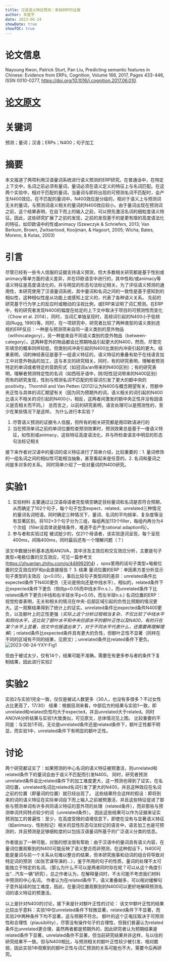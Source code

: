 ```yaml
---
title: 汉语语义特征预测：来自ERP的证据
author: 羊星宇
date: 2023-06-24
showDate: true
showTOC: true
---
```

# 论文信息
Nayoung Kwon, Patrick Sturt, Pan Liu, Predicting semantic features in Chinese: Evidence from ERPs, Cognition, Volume 166, 2017, Pages 433-446, ISSN 0010-0277, https://doi.org/10.1016/j.cognition.2017.06.010.
# [论文原文](../Source_Files/2023-06-24-YXY.pdf)
# 关键词
预测；量词；汉语；ERPs；N400；句子加工
# 摘要
本文报道了两项利用汉语量词系统进行语义预测的ERP研究。在普通话中，在特定上下文中，名词之前必须有量词，量词必须在语义定义的特征上与名词匹配。在这两个实验中，相对于匹配的量词，当量词与即将出现的可预测名词不匹配时，会产生N400效应。在不匹配的量词中，N400效应是分级的，相对于语义上与预测词无关的量词，与预测词语义相关的量词的N400效应较小。由于量词出现在预测词之前，这个结果表明，在自下而上的输入之前，可以预先激活名词的细粒度语义特征。因此，这些研究扩展了之前的发现，之前的发现基于的是更有限的高度语法化的特征，如印欧语中的性或animacy (Szewczyk & Schriefers, 2013; Van Berkum, Brown, Zwitserlood, Kooijman, & Hagoort, 2005; Wicha, Bates, Moreno, & Kutas, 2003)
# 引言
尽管已经有一些令人信服的证据支持语义预测，但大多数相关研究都是基于性别或animacy等单方面的语义差异，并在印欧语言中进行的，其中性和/或animacy等语义特征是高度语法化的，并与明显的形态句法标记相关。为了评估语义预测的通用性，本研究使用了汉语量词系统，其中量词和名词之间的一致性是基于感知到的相似性，这种相似性是从功能上或感知上定义的，代表了各种语义关系。
先前的研究基于行为学上的反应时或眼动的注视比例，或ERP来证明了词汇预测。在ERP中，有的研究者发现N400的幅度在给定的上下文中取决于项目的可预测性而变化（Chow et al. 2014），同时，当词汇单独呈现时，高频词引起的N400小于低频词(Rugg, 1990)等。同时，在一项研究中，研究者比较了两种类型的语义类别违规的ERP反应：一种是与预测项来自同一语义类别的意外物品（withincategory），另一种是来自不同语义类别的意外物品（between-category）。这两种意外的物品都会比预期物品引起更大的N400，然而，尽管完形填空的概率同样较低，但类别间冲突引起的N400比类别内冲突引起的更大。结果表明，词的神经表征是基于一组语义特征的，语义特征的重叠有助于在线语言加工中对意外物品的加工，这与本文的研究相关。同时，有的研究表明，理解者预测特定的单词或者特定的音韵形式（如冠词a/an带来的N400区别）；有的研究表明，理解者预测特定性的名词（如西班牙语中，阴/阳性冠词带来的N400区别）
而有的研究发现，性别与预测名词不匹配的形容词引发了更大的额中央的positivity，Thornhill and Van Petten (2012)认为N400与概念期望有关，而额中央正性与具体的词汇期望有关（因为同为预期外的词，语义相关的词引起的N400比语义不相关的词引起的N400小，相反，这两者间激发的额中央正性并没有因语义是否相关而不同。）
总而言之，以前的研究表明，语言处理可以是预测性的，至少在某些情况下是这样。
为什么进行本实验？
1. 尽管语义预测的证据令人信服，但所有的相关研究都是用印欧语进行的
2. 当在预测单词之前的单词位置检查预测效果时，预测效果总是基于一维语义特征，如性别或animacy，这些特征高度语法化，并与所检查语言中明显的形态句法标记相关

接下来作者对汉语中的量词的语义特征进行了简单介绍，比较重要的：1. 量词修饰的一组名词之间的相似性可能相当抽象，甚至看起来是任意的。2. 名词和量词之间是多对多的关系。
同时简单介绍了一些对量词的N400研究。
# 实验1
1. 实验材料
主要通过让汉语母语者完型填空确定目标量词和名词是否符合预期，从而确定了102个句子，每个句子包含expect、related、unrelated三种情况的量词名词短语。同时确定三种情况下，量词、名词的平均频率、复杂度等没有显著区别。将102×3个句子分为三组，每组再加113个filler，每组内再分为4个次组（filler没具体说是啥条件，难道不会产生rational adaption吗）。
2. 参与者和实验过程
被试挺少的，仅21个母语者，该实验逐词呈现，每个呈现400ms，间隔400ms，同时最后还有一个理解问题（？）

该文中数据分析基本选用ANOVA，其中涉及主效应和交互效应分析，主要是句子类型×电极位置的交互效应，可见一篇参考文(https://zhuanlan.zhihu.com/p/448992914) ，spss里用的话句子类型×电极位置的交互效应的F和p会直接报告？
3. 结果
量词位置的ERP：单因素方差分析显示句子类型的主效应（p<0.05），事后比较句子类型间的差异：unrelated条件比expected条件下N400更负（无论是侧向还是中线水平），相似的，related条件下比expected条件下更负（侧向p<0.05而中线水平n.s.），而unrelated条件下比related条件下更负(中线和右半球水平p<0.05，而左半球n.s.)
名词位置的ERP：视觉检查表明，无关和相关的情况在中央-后部区域引起的负性比预期的情况更大。这一观察结果得到了统计上的证实。unrelated条件比expected条件N400更负，以及额叶上的正性更强（*实际上这个分析过程相当复杂，不仅比较了中线水平和侧向水平，还比较了额叶水平和中央后部水平的额叶正性以及N400，有的只在某个水平上显著，但文中也报道出来了，对于不同水平代表什么，还需要再理解理解*）；related条件比expected条件具有更大的负性，但额叶正性不显著（同样在不同的区域有不同的结果，见原文）；unrelated条件比related条件下更负。![2023-06-24-YXY-Fig1](../Supporting_Information/2023-06-24-YXY-Fig1.png)

但由于被试太少，仅有14个，结果可能不准确，需要在有更多参与者的条件下复制结果，因此进行实验2
# 实验2
实验2与实验1完全一致，仅仅是被试人数更多（30人，也没有多很多？不过女性占比更高了，17/30）
结果：根据目测来看，中部后方的结果与实验1一致，即unrelated和related负性均大于expected，并且unrelated大于related。同时ANOVA分析结果与实验1大致类似，可见原文，总体情况见上图。
比较重要的不同是：与实验1不同，无论是unrelated条件还是related条件下，额叶正性都不明显，而实验1中，unrelated条件下有明显的额叶正性。
# 讨论
两个研究都证实了：如果预测的中心名词的语义特征被预激活，则unrelated和related条件下的量词会由于语义不匹配而引发N400。
同时，研究者预测unrelated条件会比related条件下的加工难度更大，这一预测也得到了证实，在名词位置，unrelated名词比related名词引发了更大的N400，并且这种效应在名词之前的位置（即量词的位置）就已经出现了。
这些结果符合这样的假设：即将到来的词的语义特征在实际单词自下而上输入之前被预激活，并且这些特征促进了那些与预测单词有许多共同语义特征的意外项的处理（related条件），而非那些与预测单词共同特点较少的词（unrelated条件）。
因此这些结果可以作为证据来证实预测加工的普遍性：至少，在高度受限的语境信息下，即使在没有与显著语义特征（如animacy、性别标记）相关的显性形态句法标记的语言中，语言加工也是可预测的，并且预测是足够细粒度的以包括汉语量词所基于的广泛语义分类的信息。

作者提出了一种可能，对我的想法很有帮助：由于汉语中的量词具有语义内容，在量词位置观察到的N400可能反映了语义整合而非预测，在这种假设下，N400可能是量词与前一个关系从句难以整合的结果，但本研究施事和动词的组合将导致对特定词的预测（如张艺谋导演的...），鉴于所用的句子的性质，量词的处理不太可能独立于特定的名词。（那么为什么不可以是两者同时存在呢？可以从这个角度引出“...汽车一辆”研究），总之作者认为，在解释量词时，不太可能不考虑我们材料中预测的中心名词。
作者认为在related条件下，语义重叠越多，可以相对缓解句子意外延续的加工难度，因此，在量词位置观察到的N400可以更好地解释预测名词的语义特征的预激活。

以上是针对N400的讨论，接下来是针对额叶正性的讨论：
该文中额叶正性的结果比较出乎意料：实验1中仅unrelated条件下轻微显著，related条件下不显著，而实验2中两种条件下均不显著，这与预期不符合。
额叶的这个正电压取决于可预测性和合理性（plausibility），尽管没有操作句子的合理性，但我们普遍认为related条件比unrelated更合理，虽然两者都是预期外的，因此研究者认为预期结果是related条件下显著，unrelated条件不显著，但当前研究结果并非这样，与以往的研究结果不一致。但与N400相比，与预测相关的额叶正性较少被引发、相对脆弱，因此实验1中观察到的额叶正性与词汇预测的关系可能也不大，需要今后再研究。
